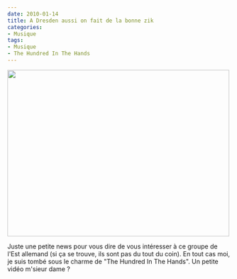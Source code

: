 ```yaml
---
date: 2010-01-14
title: A Dresden aussi on fait de la bonne zik
categories:
- Musique
tags:
- Musique
- The Hundred In The Hands
---
```

<img class="alignnone size-full wp-image-1493" title="Dressed in Dresden" src="https://dlgjp9x71cipk.cloudfront.net/2010/01/hundredhands.jpg" alt="" width="500" height="375" />

Juste une petite news pour vous dire de vous intéresser à ce groupe de l'Est allemand (si ça se trouve, ils sont pas du tout du coin). En tout cas moi, je suis tombé sous le charme de "The Hundred In The Hands".
Un petite vidéo m'sieur dame ?

<!--more-->

<object classid="clsid:d27cdb6e-ae6d-11cf-96b8-444553540000" width="425" height="344" codebase="https://download.macromedia.com/pub/shockwave/cabs/flash/swflash.cab#version=6,0,40,0"><param name="allowFullScreen" value="true" /><param name="allowscriptaccess" value="always" /><param name="src" value="https://www.youtube.com/v/RQiKHTPaM0E&amp;hl=fr_FR&amp;fs=1&amp;" /><param name="allowfullscreen" value="true" /><embed type="application/x-shockwave-flash" width="425" height="344" src="https://www.youtube.com/v/RQiKHTPaM0E&amp;hl=fr_FR&amp;fs=1&amp;" allowscriptaccess="always" allowfullscreen="true"></embed></object>
